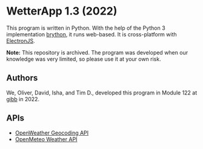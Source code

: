 # WetterApp 1.3 (2022)
This program is written in Python. With the help of the Python 3 implementation [brython](https://brython.info/index.html), it runs web-based. It is cross-platform with [ElectronJS](https://www.electronjs.org/).

**Note:** This repository is archived. The program was developed when our knowledge was very limited, so please use it at your own risk.

## Authors
We, Oliver, David, Isha, and Tim D., developed this program in Module 122 at [gibb](https://gibb.ch/) in 2022.

## APIs
- [OpenWeather Geocoding API](https://openweathermap.org/api/geocoding-api)
- [OpenMeteo Weather API](https://open-meteo.com/en)
